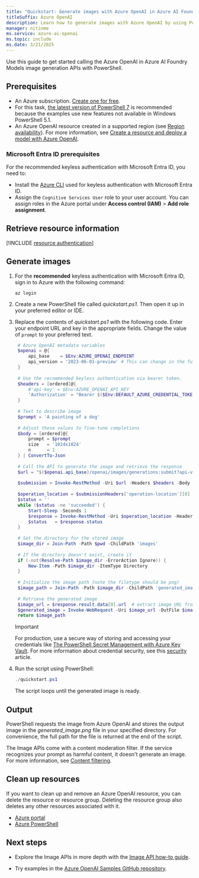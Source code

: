 ```yaml
---
title: "Quickstart: Generate images with Azure OpenAI in Azure AI Foundry Models using PowerShell"
titleSuffix: Azure OpenAI
description: Learn how to generate images with Azure OpenAI by using PowerShell and the endpoint and access keys for your Azure OpenAI resource.
manager: nitinme
ms.service: azure-ai-openai
ms.topic: include
ms.date: 3/21/2025
---
```


Use this guide to get started calling the Azure OpenAI in Azure AI Foundry Models image generation APIs with PowerShell.

## Prerequisites

- An Azure subscription. <a href="https://azure.microsoft.com/free/ai-services" target="_blank">Create one for free</a>.
- For this task, <a href="https://aka.ms/installpowershell" target="_blank">the latest version of PowerShell 7</a> is recommended because the examples use new features not available in Windows PowerShell 5.1.
- An Azure OpenAI resource created in a supported region (see [Region availability](/azure/ai-foundry/openai/concepts/models#model-summary-table-and-region-availability)). For more information, see [Create a resource and deploy a model with Azure OpenAI](../how-to/create-resource.md).

### Microsoft Entra ID prerequisites

For the recommended keyless authentication with Microsoft Entra ID, you need to:
- Install the [Azure CLI](/cli/azure/install-azure-cli) used for keyless authentication with Microsoft Entra ID.
- Assign the `Cognitive Services User` role to your user account. You can assign roles in the Azure portal under **Access control (IAM)** > **Add role assignment**.

## Retrieve resource information

[!INCLUDE [resource authentication](resource-authentication.md)]

## Generate images

1. For the **recommended** keyless authentication with Microsoft Entra ID, sign in to Azure with the following command:

    ```console
    az login
    ```

1. Create a new PowerShell file called *quickstart.ps1*. Then open it up in your preferred editor or IDE.

1. Replace the contents of _quickstart.ps1_ with the following code. Enter your endpoint URL and key in the appropriate fields. Change the value of `prompt` to your preferred text.

   ```powershell
    # Azure OpenAI metadata variables
    $openai = @{
        api_base    = $Env:AZURE_OPENAI_ENDPOINT 
        api_version = '2023-06-01-preview' # This can change in the future.
    }
    
    # Use the recommended keyless authentication via bearer token.
    $headers = [ordered]@{
        #'api-key' = $Env:AZURE_OPENAI_API_KEY
        'Authorization' = "Bearer $($Env:DEFAULT_AZURE_CREDENTIAL_TOKEN)"
    }
    
    # Text to describe image
    $prompt = 'A painting of a dog'
    
    # Adjust these values to fine-tune completions
    $body = [ordered]@{
        prompt = $prompt
        size   = '1024x1024'
        n      = 1
    } | ConvertTo-Json
    
    # Call the API to generate the image and retrieve the response
    $url = "$($openai.api_base)/openai/images/generations:submit?api-version=$($openai.api_version)"
    
    $submission = Invoke-RestMethod -Uri $url -Headers $headers -Body $body -Method Post -ContentType 'application/json' -ResponseHeadersVariable submissionHeaders
    
    $operation_location = $submissionHeaders['operation-location'][0]
    $status = ''
    while ($status -ne 'succeeded') {
        Start-Sleep -Seconds 1
        $response = Invoke-RestMethod -Uri $operation_location -Headers $headers
        $status   = $response.status
    }
    
    # Set the directory for the stored image
    $image_dir = Join-Path -Path $pwd -ChildPath 'images'
    
    # If the directory doesn't exist, create it
    if (-not(Resolve-Path $image_dir -ErrorAction Ignore)) {
        New-Item -Path $image_dir -ItemType Directory
    }
    
    # Initialize the image path (note the filetype should be png)
    $image_path = Join-Path -Path $image_dir -ChildPath 'generated_image.png'
    
    # Retrieve the generated image
    $image_url = $response.result.data[0].url  # extract image URL from response
    $generated_image = Invoke-WebRequest -Uri $image_url -OutFile $image_path  # download the image
    return $image_path
   ```

   > [!IMPORTANT]
   > For production, use a secure way of storing and accessing your credentials like [The PowerShell Secret Management with Azure Key Vault](/powershell/utility-modules/secretmanagement/how-to/using-azure-keyvault). For more information about credential security, see this [security](../../../ai-services/security-features.md) article.

1. Run the script using PowerShell:

   ```powershell
   ./quickstart.ps1
   ```

   The script loops until the generated image is ready.

## Output

PowerShell requests the image from Azure OpenAI and stores the output image in the _generated_image.png_ file in your specified directory. For convenience, the full path for the file is returned at the end of the script.

The Image APIs come with a content moderation filter. If the service recognizes your prompt as harmful content, it doesn't generate an image. For more information, see [Content filtering](../concepts/content-filter.md).

## Clean up resources

If you want to clean up and remove an Azure OpenAI resource, you can delete the resource or resource group. Deleting the resource group also deletes any other resources associated with it.

- [Azure portal](../../../ai-services/multi-service-resource.md?pivots=azportal#clean-up-resources)
- [Azure PowerShell](../../../ai-services/multi-service-resource.md?pivots=azpowershell#clean-up-resources)

## Next steps

* Explore the Image APIs in more depth with the [Image API how-to guide](../how-to/dall-e.md).
- Try examples in the [Azure OpenAI Samples GitHub repository](https://github.com/Azure/openai-samples).
